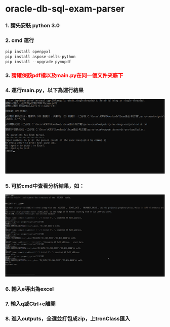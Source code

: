 # oracle-db-sql-exam-parser

### 1. 請先安裝 python 3.0

### 2. cmd 運行

```console
pip install openpyxl
pip install aspose-cells-python
pip install --upgrade pymupdf
```

### 3. <span style="color:red">請確保該pdf檔以及main.py在同一個文件夾底下</span>

### 4. 運行main.py，以下為運行結果

![Alt text](image.png)

### 5. 可於cmd中查看分析結果，如：

![Alt text](image-1.png)

### 6. 輸入e導出為excel
### 7. 輸入q或Ctrl+c離開
### 8. 進入outputs，全選並打包成zip，上tronClass匯入